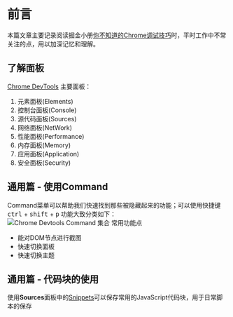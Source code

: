 # 前言
本篇文章主要记录阅读掘金小册[你不知道的Chrome调试技巧](https://juejin.im/book/5c526902e51d4543805ef35e/section/5c5269026fb9a049f1549e4a)时，平时工作中不常关注的点，用以加深记忆和理解。

## 了解面板
[Chrome DevTools]() 主要面板：
1. 元素面板(Elements)
2. 控制台面板(Console)
3. 源代码面板(Sources)
4. 网络面板(NetWork)
5. 性能面板(Performance)
6. 内存面板(Memory)
7. 应用面板(Application)
8. 安全面板(Security)

## 通用篇 - 使用Command
Command菜单可以帮助我们快速找到那些被隐藏起来的功能；可以使用快捷键<kbd>ctrl</kbd> + <kbd>shift</kbd> + <kbd>p</kbd>  功能大致分类如下：  
![Chrome Devtools Command 集合](https://user-gold-cdn.xitu.io/2018/12/11/1679a2e13926d71b?imageView2/0/w/1280/h/960/format/webp/ignore-error/1)
常用功能点
* 能对DOM节点进行截图
* 快速切换面板
* 快速切换主题

## 通用篇 - 代码块的使用
使用**Sources**面板中的[Snippets](#)可以保存常用的JavaScript代码块，用于日常脚本的保存